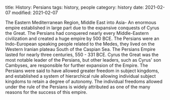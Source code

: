 title: History: Persians
tags: history, people
category: history
date: 2021-02-07
modified: 2021-02-07


The Eastern Mediterranean Region, Middle East into
Asia-
An enormous empire established in large part due to the
expansive conquests of Cyrus the Great. The Persians had conquered
nearly every Middle-Eastern civilization and created a huge empire by
 500 BCE.
 The Persians were an Indo-European speaking people
related to the Medes, they lived on the Western Iranian plateau South
of the Caspian Sea. The Persians Empire lasted for nearly three
centuries, 550 - 331 BCE.
 Cyrus the Great
 was the
most notable leader of the Persians, but other leaders, such as Cyrus'
son Cambyses, are responsible for further expansion of the
Empire. The Persians were said to have allowed greater freedom in
subject kingdoms, and established a system of hierarchical rule
allowing individual subject kingdoms to retain a degree of autonomy.
The individual freedoms allowed under the rule of the Persians is
widely attributed as one of the many reasons for the success of this
empire.




